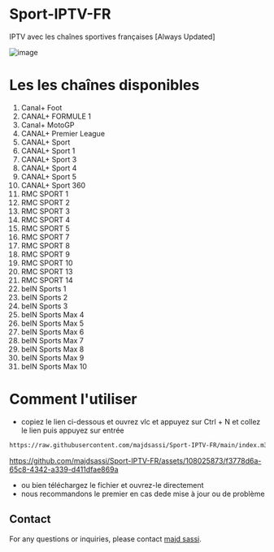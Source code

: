 # Sport-IPTV-FR
IPTV avec les chaînes sportives françaises [Always Updated]

![image](https://github.com/majdsassi/Sport-IPTV-FR/assets/108025873/796860aa-f891-417d-8590-9765191b1254)


# Les les chaînes disponibles
1. Canal+ Foot
2. CANAL+ FORMULE 1
3. Canal+ MotoGP
4. CANAL+ Premier League
5. CANAL+ Sport
6. CANAL+ Sport 1
7. CANAL+ Sport 3
8. CANAL+ Sport 4
9. CANAL+ Sport 5
10. CANAL+ Sport 360
11. RMC SPORT 1
12. RMC SPORT 2
13. RMC SPORT 3
14. RMC SPORT 4
15. RMC SPORT 5
16. RMC SPORT 7
17. RMC SPORT 8
18. RMC SPORT 9
19. RMC SPORT 10
20. RMC SPORT 13
21. RMC SPORT 14
22. beIN Sports 1
23. beIN Sports 2
24. beIN Sports 3
25. beIN Sports Max 4
26. beIN Sports Max 5
27. beIN Sports Max 6
28. beIN Sports Max 7
29. beIN Sports Max 8
30. beIN Sports Max 9
31. beIN Sports Max 10
# Comment l'utiliser
- copiez le lien ci-dessous et ouvrez vlc et appuyez sur Ctrl + N et collez le lien puis appuyez sur entrée
```bash
https://raw.githubusercontent.com/majdsassi/Sport-IPTV-FR/main/index.m3u

```

https://github.com/majdsassi/Sport-IPTV-FR/assets/108025873/f3778d6a-65c8-4342-a339-d411dfae869a



- ou bien téléchargez le fichier et ouvrez-le directement
- nous recommandons le premier en cas dede mise à jour ou de problème
## Contact

For any questions or inquiries, please contact [majd sassi](mailto:jackreider977@gmail.com).
